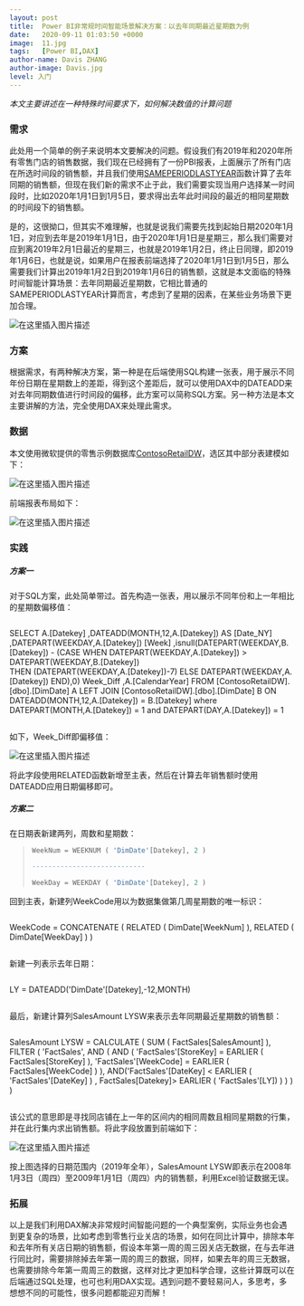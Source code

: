 ```yaml
---
layout: post
title:  Power BI非常规时间智能场景解决方案：以去年同期最近星期数为例
date:   2020-09-11 01:03:50 +0000
image:  11.jpg
tags:   [Power BI,DAX]
author-name: Davis ZHANG
author-image: Davis.jpg
level: 入门
---
```


*本文主要讲述在一种特殊时间要求下，如何解决数值的计算问题*

### 需求

此处用一个简单的例子来说明本文要解决的问题。假设我们有2019年和2020年所有零售门店的销售数据，我们现在已经拥有了一份PBI报表，上面展示了所有门店在所选时间段的销售额，并且我们使用[SAMEPERIODLASTYEAR](https://docs.microsoft.com/en-us/dax/sameperiodlastyear-function-dax)函数计算了去年同期的销售额，但现在我们新的需求不止于此，我们需要实现当用户选择某一时间段时，比如2020年1月1日到1月5日，要求得出去年此时间段的最近的相同星期数的时间段下的销售额。

是的，这很拗口，但其实不难理解，也就是说我们需要先找到起始日期2020年1月1日，对应到去年是2019年1月1日，由于2020年1月1日是星期三，那么我们需要对应到离2019年2月1日最近的星期三，也就是2019年1月2日，终止日同理，即2019年1月6日，也就是说，如果用户在报表前端选择了2020年1月1日到1月5日，那么需要我们计算出2019年1月2日到2019年1月6日的销售额，这就是本文面临的特殊时间智能计算场景：去年同期最近星期数，它相比普通的SAMEPERIODLASTYEAR计算而言，考虑到了星期的因素，在某些业务场景下更加合理。

![在这里插入图片描述](https://img-blog.csdnimg.cn/20200911120256898.png#pic_center)


### 方案

根据需求，有两种解决方案，第一种是在后端使用SQL构建一张表，用于展示不同年份日期在星期数上的差距，得到这个差距后，就可以使用DAX中的DATEADD来对去年同期数值进行时间段的偏移，此方案可以简称SQL方案。另一种方法是本文主要讲解的方法，完全使用DAX来处理此需求。

### 数据

本文使用微软提供的零售示例数据库[ContosoRetailDW](https://www.microsoft.com/en-hk/download/details.aspx?id=18279)，选区其中部分表建模如下：

![在这里插入图片描述](https://img-blog.csdnimg.cn/2020091112053843.png?x-oss-process=image/watermark,type_ZmFuZ3poZW5naGVpdGk,shadow_10,text_RC1CSSB8IERhdmlzIG9uIEJJ,size_16,color_FFFFFF,t_70#pic_center)

前端报表布局如下：

![在这里插入图片描述](https://img-blog.csdnimg.cn/20200911162614467.png?x-oss-process=image/watermark,type_ZmFuZ3poZW5naGVpdGk,shadow_10,text_RC1CSSB8IERhdmlzIG9uIEJJ,size_16,color_FFFFFF,t_70#pic_center)

### 实践

##### 方案一

对于SQL方案，此处简单带过。首先构造一张表，用以展示不同年份和上一年相比的星期数偏移值：

>```SQL
SELECT A.[Datekey]
      ,DATEADD(MONTH,12,A.[Datekey]) AS [Date_NY]
      ,DATEPART(WEEKDAY,A.[Datekey]) [Week]
	  ,isnull(DATEPART(WEEKDAY,B.[Datekey]) - (CASE WHEN DATEPART(WEEKDAY,A.[Datekey]) > DATEPART(WEEKDAY,B.[Datekey])  
	  THEN (DATEPART(WEEKDAY,A.[Datekey])-7) 
	  ELSE DATEPART(WEEKDAY,A.[Datekey]) END),0) Week_Diff
      ,A.[CalendarYear]
  FROM [ContosoRetailDW].[dbo].[DimDate] A
  LEFT JOIN [ContosoRetailDW].[dbo].[DimDate] B
  ON DATEADD(MONTH,12,A.[Datekey]) = B.[Datekey]
  where DATEPART(MONTH,A.[Datekey]) = 1 and DATEPART(DAY,A.[Datekey]) = 1
>```

如下，Week_Diff即偏移值：

![在这里插入图片描述](https://img-blog.csdnimg.cn/20200911151450682.png#pic_center)

将此字段使用RELATED函数新增至主表，然后在计算去年销售额时使用DATEADD应用日期偏移即可。

##### 方案二

在日期表新建两列，周数和星期数：

>```SQL
>WeekNum = WEEKNUM ( 'DimDate'[Datekey], 2 )
>
>----------------------------
>
>WeekDay = WEEKDAY ( 'DimDate'[Datekey], 2 )
>```

回到主表，新建列WeekCode用以为数据集做第几周星期数的唯一标识：

>```SQL
WeekCode = 
CONCATENATE ( RELATED ( DimDate[WeekNum] ), RELATED ( DimDate[WeekDay] ) )
>```

新建一列表示去年日期：

>```SQL
LY = DATEADD('DimDate'[Datekey],-12,MONTH)
>```

最后，新建计算列SalesAmount LYSW来表示去年同期最近星期数的销售额：

>```SQL
SalesAmount LYSW = 
CALCULATE (
    SUM ( FactSales[SalesAmount] ),
    FILTER (
        'FactSales',
        AND (
            AND (
                'FactSales'[StoreKey] = EARLIER ( FactSales[StoreKey] ),
                'FactSales'[WeekCode] = EARLIER ( FactSales[WeekCode] )
            ),
            AND('FactSales'[DateKey] < EARLIER ( 'FactSales'[DateKey] ) ,
                FactSales[Datekey]> EARLIER ( 'FactSales'[LY]) )
        )
    )
)
>```

该公式的意思即是寻找同店铺在上一年的区间内的相同周数且相同星期数的行集，并在此行集内求出销售额。将此字段放置到前端如下：

![在这里插入图片描述](https://img-blog.csdnimg.cn/20200911171112577.png?x-oss-process=image/watermark,type_ZmFuZ3poZW5naGVpdGk,shadow_10,text_RC1CSSB8IERhdmlzIG9uIEJJ,size_16,color_FFFFFF,t_70#pic_center)

按上图选择的日期范围内（2019年全年），SalesAmount LYSW即表示在2008年1月3日（周四）至2009年1月1日（周四）内的销售额，利用Excel验证数据无误。

### 拓展

以上是我们利用DAX解决非常规时间智能问题的一个典型案例，实际业务也会遇到更复杂的场景，比如考虑到零售行业关店的场景，如何在同比计算中，排除本年和去年所有关店日期的销售额，假设本年第一周的周三因关店无数据，在与去年进行同比时，需要排除掉去年第一周的周三的数据，同样，如果去年的周三无数据，也需要排除今年第一周周三的数据，这样对比才更加科学合理，这些计算既可以在后端通过SQL处理，也可也利用DAX实现。遇到问题不要轻易问人，多思考，多想想不同的可能性，很多问题都能迎刃而解！